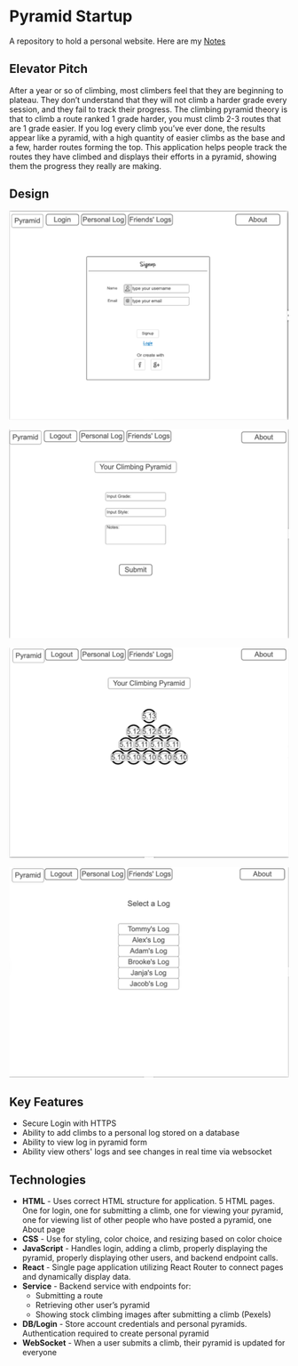 # Pyramid Startup
A repository to hold a personal website.
Here are my [Notes](https://github.com/thelastbrittain/startup/blob/main/notes.md)

## Elevator Pitch
After a year or so of climbing, most climbers feel that they are beginning to plateau. They don’t understand that they will not climb a harder grade every session, and they fail to track their progress. The climbing pyramid theory is that to climb a route ranked 1 grade harder, you must climb 2-3 routes that are 1 grade easier. If you log every climb you’ve ever done, the results appear like a pyramid, with a high quantity of easier climbs as the base and a few, harder routes forming the top. This application helps people track the routes they have climbed and displays their efforts in a pyramid, showing them the progress they really are making. 

## Design
![Home Page](NotesAssets/home_page.png)

![Add Climb Page](NotesAssets/add_climb_page.png)

![Log Page](NotesAssets/log_page.png)

![List Page](NotesAssets/list_page.png)

## Key Features
- Secure Login with HTTPS
- Ability to add climbs to a personal log stored on a database
- Ability to view log in pyramid form
- Ability view others' logs and see changes in real time via websocket

## Technologies
-  **HTML** - Uses correct HTML structure for application. 5 HTML pages. One for login, one for submitting a climb, one for viewing your pyramid, one for viewing list of other people who have posted a pyramid, one About page
- **CSS** - Use for styling, color choice, and resizing based on color choice
- **JavaScript** - Handles login, adding a climb, properly displaying the pyramid, properly displaying other users, and backend endpoint calls.
- **React** - Single page application utilizing React Router to connect pages and dynamically display data. 
- **Service** - Backend service with endpoints for:
  - Submitting a route
  - Retrieving other user’s pyramid
  - Showing stock climbing images after submitting a climb (Pexels)
- **DB/Login** - Store account credentials and personal pyramids. Authentication required to create personal pyramid
- **WebSocket** - When a user submits a climb, their pyramid is updated for everyone


